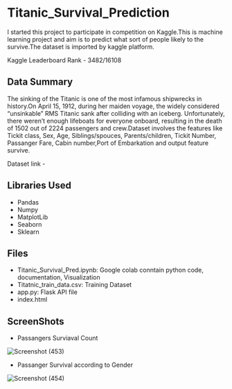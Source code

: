 # **Titanic_Survival_Prediction**
I started this project to participate in competition on Kaggle.This is machine learning project and aim is to predict what sort of people likely to the survive.The dataset is imported by kaggle platform.

Kaggle Leaderboard Rank -  3482/16108



## Data Summary

The sinking of the Titanic is one of the most infamous shipwrecks in history.On April 15, 1912, during her maiden voyage, the widely considered “unsinkable” RMS Titanic sank after colliding with an iceberg. Unfortunately, there weren’t enough lifeboats for everyone onboard, resulting in the death of 1502 out of 2224 passengers and crew.Dataset involves the features like Tickit class, Sex, Age, Siblings/spouces, Parents/children, Tickit Number, Passanger Fare, Cabin number,Port of Embarkation and output feature survive.

Dataset link - 


## Libraries Used
 - Pandas
 - Numpy
 - MatplotLib
 - Seaborn
 - Sklearn
## Files
 - Titanic_Survival_Pred.ipynb: Google colab conntain python code, documentation, Visualization
 - Titatnic_train_data.csv: Training Dataset
 - app.py: Flask API file
 - index.html

## ScreenShots 
 - Passangers Surviaval Count

![Screenshot (453)](https://github.com/NiranjanKadam7/Titanic_Survival_Prediction/assets/107809278/8a3cbf16-1f09-4fad-9f97-2eff4c0a9854)


 - Passanger Survival according to Gender

![Screenshot (454)](https://github.com/NiranjanKadam7/Titanic_Survival_Prediction/assets/107809278/be3809f7-6419-4084-9d49-76e857528762)








